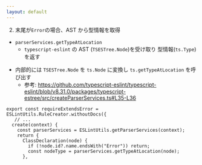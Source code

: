 ```yaml
---
layout: default
---
```


<style scoped>
.slidev-vclick-hidden {
  display: none;
}
</style>

<div class="_bullet">

2. 末尾が`Error`の場合、AST から型情報を取得

* `parserServices.getTypeAtLocation`
  * `typescript-eslint` の AST (`TSESTree.Node`)を受け取り 型情報(`ts.Type`)を返す

<div v-click="[0]" class="mt-35" />

<div class="_bullet" v-click="1">

* 内部的には `TSESTree.Node` を `ts.Node` に変換し `ts.getTypeAtLocation` を呼び出す
  * 参考: https://github.com/typescript-eslint/typescript-eslint/blob/v8.31.0/packages/typescript-estree/src/createParserServices.ts#L35-L36

</div>

```ts{4,8}
export const requireExtendsError = ESLintUtils.RuleCreator.withoutDocs({
   // ...
  create(context) {
    const parserServices = ESLintUtils.getParserServices(context);
    return {
      ClassDeclaration(node) {
        if (!node.id?.name.endsWith("Error")) return;
        const nodeType = parserServices.getTypeAtLocation(node);
      },
```

</div>

<!-- 
この関数は`typescript-eslint`のAST Node を受け取り、型情報を返す関数です。  

[click] この関数では内部的に、`typescript-eslint`の AST Node を TypeScript の AST Node に変換し、TypeScript の`getTypeAtLocation`つまり先ほど紹介した、TypeScript の AST Node を受け取り型情報を取得する関数を呼び出しています。

ここまでで、AST から型情報を取得する実装が完了したので、
-->